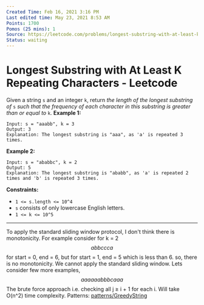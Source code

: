 ```yaml
---
Created Time: Feb 16, 2021 3:16 PM
Last edited time: May 23, 2021 8:53 AM
Points: 1700
Pomos (25 mins): 1
Source: https://leetcode.com/problems/longest-substring-with-at-least-k-repeating-characters/
Status: waiting
---
```


# Longest Substring with At Least K Repeating Characters - Leetcode

Given a string `s` and an integer `k`, return *the length of the longest substring of* `s` *such that the frequency of each character in this substring is greater than or equal to* `k`.
**Example 1:**
```
Input: s = "aaabb", k = 3
Output: 3
Explanation: The longest substring is "aaa", as 'a' is repeated 3 times.
```
**Example 2:**
```
Input: s = "ababbc", k = 2
Output: 5
Explanation: The longest substring is "ababb", as 'a' is repeated 2 times and 'b' is repeated 3 times.
```
**Constraints:**
- `1 <= s.length <= 10^4`
- `s` consists of only lowercase English letters.
- `1 <= k <= 10^5`
---
To apply the standard sliding window protocol, I don't think there is monotonicity. For example consider for k = 2
$$abbccca$$
for start = 0, end = 6, but for start = 1, end = 5 which is less than 6. so, there is no monotonicity. We cannot apply the standard sliding window. 
Lets consider few more examples, 
$$aaaaaabbbcaaa$$
The brute force approach i.e. checking all j ≥ i + 1 for each i. Will take O(n^2) time complexity.
Patterns: [patterns/Greedy](patterns/Greedy.md)[String](String)